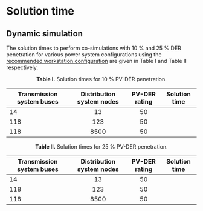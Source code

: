# Solution time

## Dynamic simulation

The solution times to perform co-simulations with 10 % and 25 % DER penetration for various power system configurations using the [recommended workstation configuration](user_guide_sys_requirements.md) are given in Table I and Table II respectively.

<p align="center">
  <strong>Table I.</strong> Solution times for 10 % PV-DER penetration.
</p>

| Transmission system buses|Distribution system nodes|PV-DER rating|Solution time|
|----------|:-------------:|:------:|:------:|
| 14 |13| 50 | |
| 118|123|50 | |
| 118|8500|50 | |

<p align="center">
  <strong>Table II.</strong> Solution times for 25 % PV-DER penetration.
</p>

| Transmission system buses|Distribution system nodes|PV-DER rating|Solution time|
|----------|:-------------:|:------:|:------:|
| 14 |13| 50 ||
| 118|123|50 ||
| 118|8500|50 ||
